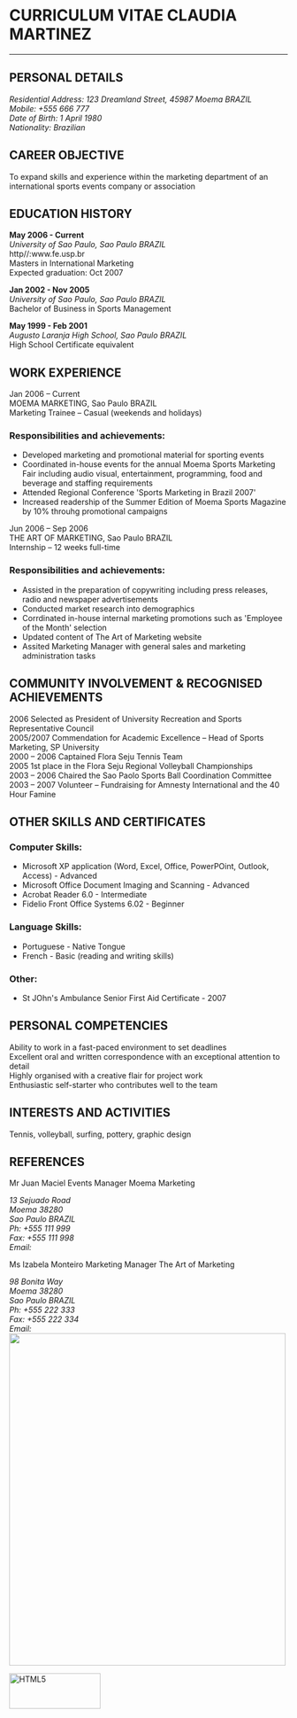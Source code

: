 <h1>CURRICULUM VITAE CLAUDIA MARTINEZ</h1>
<hr />

<h2>PERSONAL DETAILS</h2>
<address>
Residential Address: 	123 Dreamland Street, 45987 Moema BRAZIL<br>
Mobile: 		+555 666 777<br>
Date of Birth: 		1  April 1980<br>
Nationality: 		Brazilian<br>
</address>

<h2>CAREER OBJECTIVE</h2>
To expand skills and experience within the marketing department of an international sports events company or association

<h2>EDUCATION HISTORY</h2>
<strong>May 2006 - Current</strong><br>
<i>University of Sao Paulo, Sao Paulo BRAZIL</i><br>
http//:www.fe.usp.br<br>
Masters in International Marketing<br>
Expected graduation: Oct 2007

<strong>Jan 2002 - Nov 2005</strong><br>
<i>University of Sao Paulo, Sao Paulo BRAZIL</i><br>
Bachelor of Business in Sports Management

<strong>May 1999 - Feb 2001</strong><br>
<i>Augusto Laranja High School, Sao Paulo BRAZIL</i><br>
High School Certificate equivalent

<h2>WORK EXPERIENCE</h2>

Jan 2006 – Current<br>
MOEMA MARKETING, Sao Paulo BRAZIL<br>
<a href="http://www.moemamkt.com.br"></a>
Marketing Trainee – Casual (weekends and holidays)
  
<h3>Responsibilities and achievements:</h3>
  <ul>
    <li>Developed marketing and promotional material for sporting events</li>
    <li>Coordinated in-house events for the annual Moema Sports Marketing Fair including audio visual, entertainment, programming, food and beverage and staffing requirements</li>
    <li>Attended Regional Conference 'Sports Marketing in Brazil 2007'</li>
    <li>Increased readership of the Summer Edition of Moema Sports Magazine by 10% throuhg promotional campaigns</li>
  </ul>

Jun 2006 – Sep 2006	<br>
THE ART OF MARKETING, Sao Paulo BRAZIL<br>
<a href="http://www.artofmarketing.com"></a>
Internship – 12 weeks full-time

<h3>Responsibilities and achievements:</h3>
  <ul>
    <li>Assisted in the preparation of copywriting including press releases, radio and newspaper advertisements</li>
    <li>Conducted market research into demographics</li>
    <li>Corrdinated in-house internal marketing promotions such as 'Employee of the Month' selection</li>
    <li>Updated content of The Art of Marketing website</li>
    <li>Assited Marketing Manager with general sales and marketing administration tasks</li>
  </ul>
  
<h2>COMMUNITY INVOLVEMENT & RECOGNISED ACHIEVEMENTS</h2>
2006			Selected as President of University Recreation and Sports Representative Council<br>
2005/2007	        Commendation for Academic Excellence – Head of Sports Marketing, SP University<br>
2000 – 2006 		Captained Flora Seju Tennis Team <br>
2005			1st place in the Flora Seju Regional Volleyball Championships<br>
2003 – 2006		Chaired the Sao Paolo Sports Ball Coordination Committee<br>
2003 – 2007 		Volunteer – Fundraising for Amnesty International and the 40 Hour Famine<br>

<h2>OTHER SKILLS AND CERTIFICATES</h2>

<h3>Computer Skills:</h3>
  <ul>
    <li>Microsoft XP application (Word, Excel, Office, PowerPOint, Outlook, Access) - Advanced</li>
    <li>Microsoft Office Document Imaging and Scanning - Advanced</li>
    <li>Acrobat Reader 6.0 - Intermediate</li>
    <li>Fidelio Front Office Systems 6.02 - Beginner</li>
  </ul>
  
<h3>Language Skills:</h3>
  <ul>
    <li>Portuguese - Native Tongue</li>
    <li>French - Basic (reading and writing skills)</li>
  </ul>
      
<h3>Other: </h3>
  <ul>
    <li>St JOhn's Ambulance Senior First Aid Certificate - 2007</li>
  </ul>
<h2>PERSONAL COMPETENCIES</h2>
Ability to work in a fast-paced environment to set deadlines<br>
Excellent oral and written correspondence with an exceptional attention to detail<br>
Highly organised with a creative flair for project work<br>
Enthusiastic self-starter who contributes well to the team<br>

<h2>INTERESTS AND ACTIVITIES</h2>
Tennis, volleyball, surfing, pottery, graphic design

<h2>REFERENCES</h2>

Mr Juan Maciel
Events Manager
Moema Marketing
<address>
13 Sejuado Road<br>
Moema 38280<br>
Sao Paulo BRAZIL<br>
Ph: +555 111 999<br>
Fax: +555 111 998<br>
Email: <a href="juanmacial@moemamktg.br"></a>
</address>

Ms Izabela Monteiro
Marketing Manager
The Art of Marketing
<address>
98 Bonita Way<br>
Moema 38280<br>
Sao Paulo BRAZIL<br>
Ph: +555 222 333<br>
Fax: +555 222 334<br>
Email: <a href="izabelam@artofmarketing.com"></a>
</address>

<img src="https://www.jamsadr.com/images/neutrals/person-donald-900x1080.jpg" width="500" height="600">
<p><a href="http://validator.w3.org/check?uri=referer" target="_blank"><img src="https://www.w3.org/html/logo/badge/html5-badge-h-css3-semantics.png" width="165" height="64" alt="HTML5" title="HTML5"></a></p>
